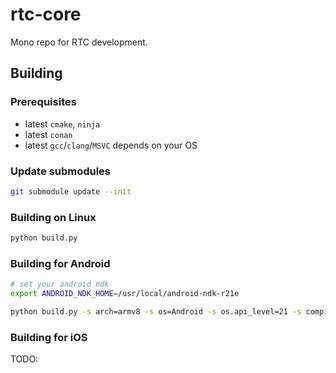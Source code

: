 # rtc-core
Mono repo for RTC development.

## Building 

### Prerequisites
- latest `cmake`, `ninja`
- latest `conan`
- latest `gcc`/`clang`/`MSVC` depends on your OS

### Update submodules
```bash
git submodule update --init
```

### Building on Linux
```bash
python build.py
```

### Building for Android
```bash
# set your android ndk
export ANDROID_NDK_HOME=/usr/local/android-ndk-r21e

python build.py -s arch=armv8 -s os=Android -s os.api_level=21 -s compiler=clang -s compiler.version=9 -s compiler.libcxx=c++_static
```

### Building for iOS
TODO: 